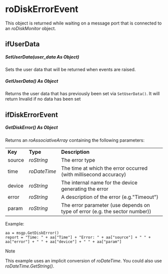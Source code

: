 # roDiskErrorEvent

This object is returned while waiting on a message port that is connected to an *roDiskMonitor* object.

## ifUserData

##### SetUserData(user\_data As Object)

Sets the user data that will be returned when events are raised.

##### GetUserData() As Object

Returns the user data that has previously been set via `SetUserData()`. It will return Invalid if no data has been set

## ifDiskErrorEvent

##### GetDiskError() As Object

Returns an *roAssociativeArray* containing the following parameters:

|     |     |     |
| --- | --- | --- |
| **Key** | **Type** | **Description** |
| source | *roString* | The error type |
| time | *roDateTime* | The time at which the error occurred (with millisecond accuracy) |
| device | *roString* | The internal name for the device generating the error |
| error | *roString* | A description of the error (e.g."Timeout") |
| param | *roString* | The error parameter (use depends on type of error (e.g. the sector number)) |

Example:

```
aa = msgp.GetDiskError()
report = "Time: " + aa["Time"] + "Error: " + aa["source"] + " " + aa["error"] + " " + aa["device"] + " " + aa["param"]
```

> [!NOTE]
> This example uses an implicit conversion of *roDateTime*. You could also use *roDateTime.GetString()*.